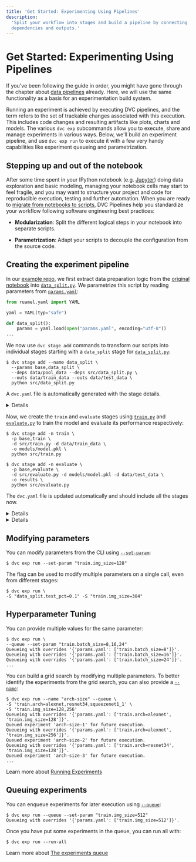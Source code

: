 ```yaml
---
title: 'Get Started: Experimenting Using Pipelines'
description:
  'Split your workflow into stages and build a pipeline by connecting
  dependencies and outputs.'
---
```


# Get Started: Experimenting Using Pipelines

If you've been following the guide in order, you might have gone through the
chapter about [data pipelines](/doc/start/data-management/data-pipelines)
already. Here, we will use the same functionality as a basis for an
experimentation build system.

Running an <Abbr>experiment</abbr> is achieved by executing <abbr>DVC
pipelines</abbr>, and the term refers to the set of trackable changes associated
with this execution. This includes code changes and resulting artifacts like
plots, charts and models. The various `dvc exp` subcommands allow you to
execute, share and manage experiments in various ways. Below, we'll build an
experiment pipeline, and use `dvc exp run` to execute it with a few very handy
capabilities like experiment queueing and parametrization.

## Stepping up and out of the notebook

After some time spent in your IPython notebook (e.g.
[Jupyter](https://jupyter-notebook.readthedocs.io/en/latest/)) doing data
exploration and basic modeling, managing your notebook cells may start to feel
fragile, and you may want to structure your project and code for reproducible
execution, testing and further automation. When you are ready to
[migrate from notebooks to scripts](https://towardsdatascience.com/from-jupyter-notebook-to-sc-582978d3c0c),
DVC <abbr>Pipelines</abbr> help you standardize your workflow following software
engineering best practices:

- **Modularization**: Split the different logical steps in your notebook into
  separate scripts.

- **Parametrization**: Adapt your scripts to decouple the configuration from the
  source code.

## Creating the experiment pipeline

In our
[example repo](https://github.com/iterative/example-get-started-experiments), we
first extract data preparation logic from the
[original notebook](https://github.com/iterative/example-get-started-experiments/blob/main/notebooks/TrainSegModel.ipynb)
into
[`data_split.py`](https://github.com/iterative/example-get-started-experiments/blob/main/src/data_split.py).
We parametrize this script by reading parameters from
[`params.yaml`](https://github.com/iterative/example-get-started-experiments/blob/main/params.yaml):

```python
from ruamel.yaml import YAML

yaml = YAML(typ="safe")

def data_split():
    params = yaml.load(open("params.yaml", encoding="utf-8"))
...
```

We now use `dvc stage add` commands to transform our scripts into individual
<abbr>stages</abbr> starting with a `data_split` stage for
[`data_split.py`](https://github.com/iterative/example-get-started-experiments/blob/main/src/data_split.py):

```cli
$ dvc stage add --name data_split \
  --params base,data_split \
  --deps data/pool_data --deps src/data_split.py \
  --outs data/train_data --outs data/test_data \
  python src/data_split.py
```

A `dvc.yaml` file is automatically generated with the stage details.

<details>

### Expand to see the created `dvc.yaml`

It includes information about the stage we added, like the executable command
(`python src/data_split.py`), its <abbr>dependencies</abbr>,
<abbr>parameters</abbr>, and <abbr>outputs</abbr>:

```yaml
stages:
  data_split:
    cmd: python src/data_split.py
    deps:
      - src/data_split.py
      - data/pool_data
    params:
      - base
      - data_split
    outs:
      - data/train_data
      - data/test_data
```

</details>

Now, we create the `train` and `evaluate` stages using
[`train.py`](https://github.com/iterative/example-get-started-experiments/blob/main/src/train.py)
and
[`evaluate.py`](https://github.com/iterative/example-get-started-experiments/blob/main/src/evaluate.py)
to train the model and evaluate its performance respectively:

```cli
$ dvc stage add -n train \
  -p base,train \
  -d src/train.py -d data/train_data \
  -o models/model.pkl \
  python src/train.py

$ dvc stage add -n evaluate \
  -p base,evaluate \
  -d src/evaluate.py -d models/model.pkl -d data/test_data \
  -o results \
  python src/evaluate.py
```

The `dvc.yaml` file is updated automatically and should include all the stages
now.

<details>

### Expand to see the full `dvc.yaml`

```yaml
stages:
  data_split:
    cmd: python src/data_split.py
    deps:
      - data/pool_data
      - src/data_split.py
    params:
      - base
      - data_split
    outs:
      - data/test_data
      - data/train_data
  train:
    cmd: python src/train.py
    deps:
      - data/train_data
      - src/train.py
    params:
      - base
      - train
    outs:
      - models/model.pkl
  evaluate:
    cmd: python src/evaluate.py
    deps:
      - data/test_data
      - models/model.pkl
      - src/evaluate.py
    params:
      - base
      - evaluate
    outs:
      - results
```

</details>

<details>

## Visualizing the experiment DAG

As the number of stages grows, the `dvc dag` command becomes handy for
visualizing the pipeline without manually inspecting the `dvc.yaml` file:

```cli
$ dvc dag
    +--------------------+
    | data/pool_data.dvc |
    +--------------------+
               *
               *
               *
        +------------+
        | data_split |
        +------------+
         **        **
       **            **
      *                **
+-------+                *
| train |              **
+-------+            **
         **        **
           **    **
             *  *
         +----------+
         | evaluate |
         +----------+
```

Now that you have a <abbr>DVC Pipeline</abbr> set up, you can easily iterate on
it by running `dvc exp run` to create and track new experiment runs. This
enables some new features in DVC like Queueing experiments, and a canonical way
to work with parameters and hyper-parameters.

</details>

## Modifying parameters

You can modify <abbr>parameters</abbr> from the CLI using
[`--set-param`](/doc/command-reference/exp/run#--set-param):

```cli
$ dvc exp run --set-param "train.img_size=128"
```

The flag can be used to modify multiple parameters on a single call, even from
different stages:

```cli
$ dvc exp run \
-S "data_split.test_pct=0.1" -S "train.img_size=384"
```

## Hyperparameter Tuning

You can provide multiple values for the same parameter:

```cli
$ dvc exp run \
--queue --set-param "train.batch_size=8,16,24"
Queueing with overrides '{'params.yaml': ['train.batch_size=8']}'.
Queueing with overrides '{'params.yaml': ['train.batch_size=16']}'.
Queueing with overrides '{'params.yaml': ['train.batch_size=24']}'.
...
```

You can build a grid search by modifying multiple parameters. To better identify
the experiments from the grid search, you can also provide a
[`--name`](/doc/command-reference/exp/run#--name):

```cli
$ dvc exp run --name "arch-size" --queue \
-S 'train.arch=alexnet,resnet34,squeezenet1_1' \
-S 'train.img_size=128,256'
Queueing with overrides '{'params.yaml': ['train.arch=alexnet', 'train.img_size=128']}'.
Queued experiment 'arch-size-1' for future execution.
Queueing with overrides '{'params.yaml': ['train.arch=alexnet', 'train.img_size=256']}'.
Queued experiment 'arch-size-2' for future execution.
Queueing with overrides '{'params.yaml': ['train.arch=resnet34', 'train.img_size=128']}'.
Queued experiment 'arch-size-3' for future execution.
...
```

<admon type="info">

Learn more about
[Running Experiments](/doc/user-guide/experiment-management/running-experiments)

</admon>

## Queuing experiments

You can enqueue experiments for later execution using
[`--queue`](/doc/command-reference/exp/run#--queue):

```cli
$ dvc exp run --queue --set-param "train.img_size=512"
Queueing with overrides '{'params.yaml': ['train.img_size=512']}'.
```

Once you have put some experiments in the queue, you can run all with:

```cli
$ dvc exp run --run-all
```

<admon type="info">

Learn more about
[The experiments queue](/doc/user-guide/experiment-management/running-experiments#the-experiments-queue)

</admon>
